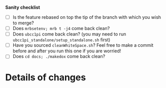 **Sanity checklist**
- [ ] Is the feature rebased on top the tip of the branch with which you wish to merge?
- [ ] Does `mrbsetenv; mrb t -j4` come back clean?
- [ ] Does `ubcc1pi` come back clean? (you may need to run `ubcc1pi_standalone/setup_standalone.sh` first)
- [ ] Have you sourced `cleanWhiteSpace.sh`? Feel free to make a commit before and after you run this one if you are worried!
- [ ] Does `cd docs; ./makedox` come back clean?

# Details of changes
